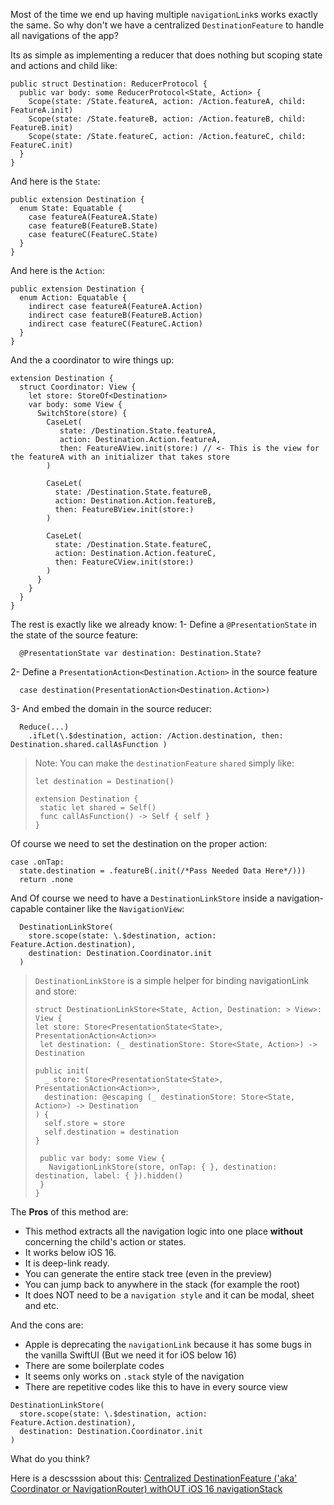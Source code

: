 Most of the time we end up having multiple `navigationLink`s works exactly the same. So why don't we have a centralized `DestinationFeature` to handle all navigations of the app?

Its as simple as implementing a reducer that does nothing but scoping state and actions and child like: 
```
public struct Destination: ReducerProtocol {
  public var body: some ReducerProtocol<State, Action> {
    Scope(state: /State.featureA, action: /Action.featureA, child: FeatureA.init)
    Scope(state: /State.featureB, action: /Action.featureB, child: FeatureB.init)
    Scope(state: /State.featureC, action: /Action.featureC, child: FeatureC.init)
  }
}
```
And here is the `State`:
```
public extension Destination {
  enum State: Equatable {
    case featureA(FeatureA.State)
    case featureB(FeatureB.State)
    case featureC(FeatureC.State)
  }
}
```
And here is the `Action`:
```
public extension Destination {
  enum Action: Equatable {
    indirect case featureA(FeatureA.Action)
    indirect case featureB(FeatureB.Action)
    indirect case featureC(FeatureC.Action)
  }
}
```
And the a coordinator to wire things up:
```
extension Destination {
  struct Coordinator: View {
    let store: StoreOf<Destination>
    var body: some View {
      SwitchStore(store) {
        CaseLet(
           state: /Destination.State.featureA,
           action: Destination.Action.featureA,
           then: FeatureAView.init(store:) // <- This is the view for the featureA with an initializer that takes store
        )

        CaseLet(
          state: /Destination.State.featureB,
          action: Destination.Action.featureB,
          then: FeatureBView.init(store:)
        )

        CaseLet(
          state: /Destination.State.featureC,
          action: Destination.Action.featureC,
          then: FeatureCView.init(store:)
        )
      }
    }
  }
}
```

The rest is exactly like we already know:
1- Define a `@PresentationState` in the state of the source feature:
```
  @PresentationState var destination: Destination.State?
```
2- Define a `PresentationAction<Destination.Action>` in the source feature
```
  case destination(PresentationAction<Destination.Action>)
```
3- And embed the domain in the source reducer:
```
  Reduce(...)
    .ifLet(\.$destination, action: /Action.destination, then: Destination.shared.callAsFunction )
```

> Note: You can make the `destinationFeature` `shared` simply like:
> ```
> let destination = Destination()
> 
> extension Destination {
>  static let shared = Self()
>  func callAsFunction() -> Self { self }
> }
> ```

Of course we need to set the destination on the proper action:
```
case .onTap:
  state.destination = .featureB(.init(/*Pass Needed Data Here*/)))
  return .none
```
And Of course we need to have a `DestinationLinkStore` inside a navigation-capable container like the `NavigationView`:
```
  DestinationLinkStore(
    store.scope(state: \.$destination, action: Feature.Action.destination),
    destination: Destination.Coordinator.init
  )
```

> `DestinationLinkStore` is a simple helper for binding navigationLink and store:
> ```
> struct DestinationLinkStore<State, Action, Destination: > View>: View {
> let store: Store<PresentationState<State>, PresentationAction<Action>>
>  let destination: (_ destinationStore: Store<State, Action>) -> Destination
>
> public init(
>   _ store: Store<PresentationState<State>, PresentationAction<Action>>,
>   destination: @escaping (_ destinationStore: Store<State, Action>) -> Destination
> ) {
>   self.store = store
>   self.destination = destination
> }
>
>  public var body: some View {
>    NavigationLinkStore(store, onTap: { }, destination: destination, label: { }).hidden()
>  }
> }
> ```

The **Pros** of this method are:
- This method extracts all the navigation logic into one place **without** concerning the child's action or states.
- It works below iOS 16.
- It is deep-link ready.
- You can generate the entire stack tree (even in the preview)
- You can jump back to anywhere in the stack (for example the root)
- It does NOT need to be a `navigation style` and it can be modal, sheet and etc.

And the cons are:
- Apple is deprecating the `navigationLink` because it has some bugs in the vanilla SwiftUI (But we need it for iOS below 16)
- There are some boilerplate codes
- It seems only works on `.stack` style of the navigation
- There are repetitive codes like this to have in every source view
```
DestinationLinkStore(
  store.scope(state: \.$destination, action: Feature.Action.destination),
  destination: Destination.Coordinator.init
)
```

What do you think?

Here is a descsssion about this: [Centralized DestinationFeature ('aka' Coordinator or NavigationRouter) withOUT iOS 16 navigationStack](https://github.com/pointfreeco/swift-composable-architecture/discussions/2076)
